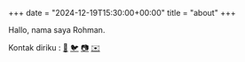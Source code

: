 +++
date = "2024-12-19T15:30:00+00:00"
title = "about"
+++

Hallo, nama saya Rohman.

Kontak diriku : [📘](https://facebook.com/mamon.syng)  [🐦](https://x.com/rhxxyx)  [📷](https://instagram.com/vlddxlqvhb)  [✉️](mailto:hi@rohman.dev)